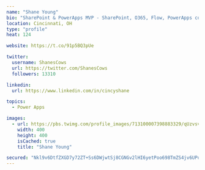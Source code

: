 ```yaml
---
name: "Shane Young"
bio: "SharePoint & PowerApps MVP - SharePoint, O365, Flow, PowerApps consulting? @PowerApps911 | Pure Snark? You found it."
location: Cincinnati, OH
type: "profile"
heat: 124

website: https://t.co/91p5BQ3pUe

twitter:
  username: ShanesCows
  url: https://twitter.com/ShanesCows
  followers: 13310

linkedin:
  url: https://www.linkedin.com/in/cincyshane

topics:
  - Power Apps

images:
  - url: https://pbs.twimg.com/profile_images/713100007398883329/qUzvsvQ3_400x400.jpg
    width: 400
    height: 400
    isCached: true
    title: "Shane Young"

secured: "Nkl9v6DtfZXGD7y72ZT+Ss6DWjwtSj8CGNGv2lHI6yetPoo698TmZS4jv6UPo0gGaS2oW6yTPdTfW/5ADBqUamebZzSy5SvMA/GoU6WohggnHs2OcRXHX9chrJxjMA/UyPom8lYT1/tX3pw1ILY1HlhtybeUrs9hh5TOB1uGbiMW6uGwMYxSqYpMHJxqMYlO6xJRaZDDBaX9ZZOD666sSCz8ZhrvS+qbNCFpebqgU0h1xy4jqmhKcTk2UdBXtvWOP6umKrXwJlTfFJp1j+bKRWYVeRgdbrLjeMd9ceQ5nsUXbOpTGH0TInZM+1Sy4FmqX9sfGarDfkDoY66WE6GzReOiYOJlOxUp41b8EuwyZvdngFc65ZrM8HxL2r3485ttNmr2wxXeHnkz83lDrwJMgCLOyU49rBHcj2mbnAMBK8g=;xN3gT3BYLW0WIZU8lf6CAA=="
---
```



